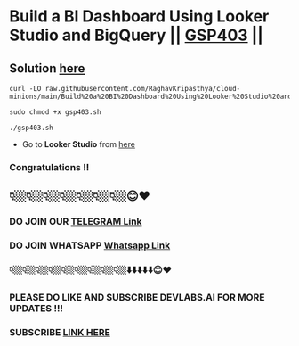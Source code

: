 # Build a BI Dashboard Using Looker Studio and BigQuery || [GSP403](https://www.cloudskillsboost.google/focuses/5538?parent=catalog) ||

## Solution [here]()


```
curl -LO raw.githubusercontent.com/RaghavKripasthya/cloud-minions/main/Build%20a%20BI%20Dashboard%20Using%20Looker%20Studio%20and%20BigQuery/gsp403.sh

sudo chmod +x gsp403.sh

./gsp403.sh
```

* Go to **Looker Studio** from [here](https://datastudio.google.com/)

### Congratulations !!
## 👇🏼👇🏼👇🏼👇🏼👇🏼👇🏼👇🏼😊❤️
### DO JOIN OUR [TELEGRAM Link](https://t.me/+VsYwuNuMI9NiNzM9) 
### DO JOIN WHATSAPP [Whatsapp Link](https://chat.whatsapp.com/BeGG0HXiM469i3WFMgm4qs)
### 👇🏼👇🏼👇🏼👇🏼👇🏼👇🏼👇🏼👇🏼👇🏼⬇️⬇️⬇️⬇️⬇️😊❤️
### PLEASE DO LIKE AND SUBSCRIBE DEVLABS.AI FOR MORE UPDATES !!!
### SUBSCRIBE [LINK HERE](https://www.youtube.com/channel/UCVFPYmP2CZvVmICxw7YHT8A)
